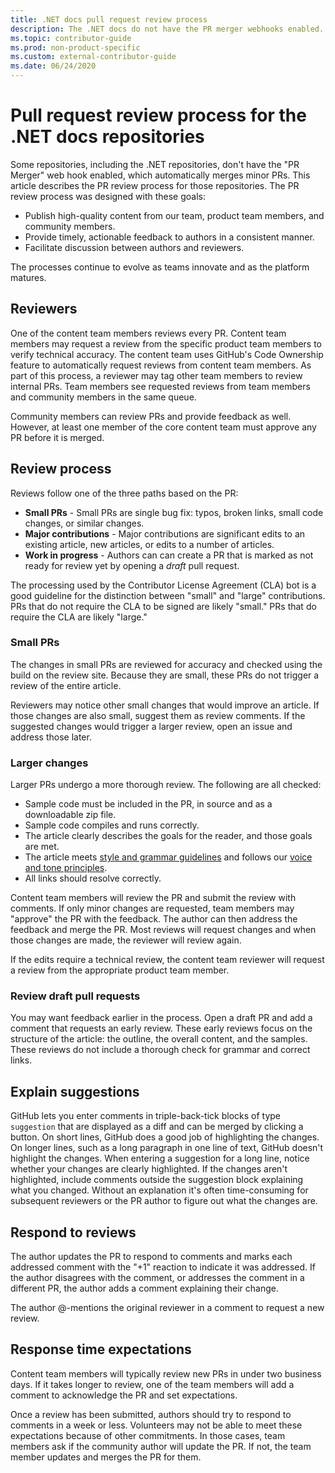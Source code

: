 ```yaml
---
title: .NET docs pull request review process
description: The .NET docs do not have the PR merger webhooks enabled. This article describes the PR process for those repositories
ms.topic: contributor-guide
ms.prod: non-product-specific
ms.custom: external-contributor-guide
ms.date: 06/24/2020
---
```

# Pull request review process for the .NET docs repositories

Some repositories, including the .NET repositories, don't have the "PR Merger" web hook enabled, which automatically merges minor PRs. This article describes the PR review process for those repositories. The PR review process was designed
with these goals:

- Publish high-quality content from our team, product team members, and community members.
- Provide timely, actionable feedback to authors in a consistent manner.
- Facilitate discussion between authors and reviewers.

The processes continue to evolve as teams innovate and as the platform matures.

## Reviewers

One of the content team members reviews every PR. Content team members may request a review from the specific product team members to verify technical accuracy. The content team uses GitHub's Code Ownership feature to automatically request reviews from content team members. As part of this process, a reviewer may tag other team members to review internal PRs. Team members see requested reviews from team members and community members in the same queue.

Community members can review PRs and provide feedback as well. However, at least one member of the core content team must approve any PR before it is merged.

## Review process

Reviews follow one of the three paths based on the PR:

- **Small PRs** - Small PRs are single bug fix: typos, broken links, small code changes, or similar changes.
- **Major contributions** - Major contributions are significant edits to an existing article, new articles, or edits to a number of articles.
- **Work in progress** - Authors can can create a PR that is marked as not ready for review yet by opening a *draft* pull request.

The processing used by the Contributor License Agreement (CLA) bot is a good guideline for the distinction between "small" and "large" contributions. PRs that do not require the CLA to be signed are likely "small." PRs that do require the CLA are likely "large."

### Small PRs

The changes in small PRs are reviewed for accuracy and checked using the build on the review site. Because they are small, these PRs do not trigger a review of the entire article. 

Reviewers may notice other small changes that would improve an article. If those changes are also small, suggest them as review comments. If the suggested changes would trigger a larger review, open an issue and address those later. 

### Larger changes

Larger PRs undergo a more thorough review. The following are all checked:

- Sample code must be included in the PR, in source and as a downloadable zip file.
- Sample code compiles and runs correctly.
- The article clearly describes the goals for the reader, and those goals are met.
- The article meets [style and grammar guidelines](dotnet-style-guide.md) and follows our [voice and tone principles](dotnet-voice-tone.md).
- All links should resolve correctly.

Content team members will review the PR and submit the review with comments. If only minor changes are requested, team members may "approve" the PR with the feedback. The author can then address the feedback and merge the PR. Most reviews will request changes and when those changes are made, the reviewer will review again.

If the edits require a technical review, the content team reviewer will request a review from the appropriate product team member.

### Review draft pull requests

You may want feedback earlier in the process. Open a draft PR and add a comment that requests an early review. These early reviews focus on the structure of the article: the outline, the overall content, and the samples. These reviews do not include a thorough check for grammar and correct links.

## Explain suggestions

GitHub lets you enter comments in triple-back-tick blocks of type `suggestion` that are displayed as a diff and can be merged by clicking a button. On short lines, GitHub does a good job of highlighting the changes. On longer lines, such as a long paragraph in one line of text, GitHub doesn't highlight the changes. When entering a suggestion for a long line, notice whether your changes are clearly highlighted. If the changes aren't highlighted, include comments outside the suggestion block explaining what you changed. Without an explanation it's often time-consuming for subsequent reviewers or the PR author to figure out what the changes are.

## Respond to reviews

The author updates the PR to respond to comments and marks each addressed comment with the "+1" reaction to indicate it was addressed. If the author disagrees with the comment, or addresses the comment in a different PR, the author adds a comment explaining their change.

The author @-mentions the original reviewer in a comment to request a new review. 

## Response time expectations

Content team members will typically review new PRs in under two business days. If it takes longer to review, one of the team members will add a comment to acknowledge the PR and set expectations.

Once a review has been submitted, authors should try to respond to comments in a week or less. Volunteers may not be able to meet these expectations because of other commitments. In those cases, team members ask if the community author will update the PR. If not, the team member updates and merges the PR for them.
